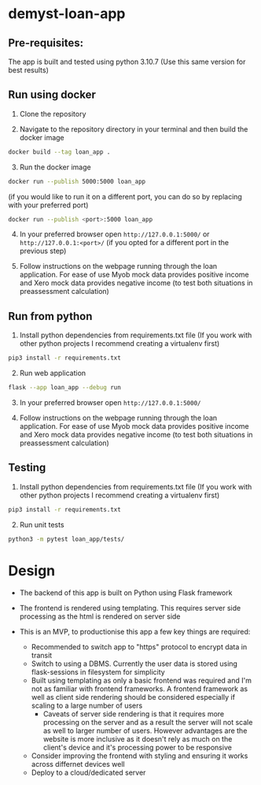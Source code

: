# demyst-loan-app

## Pre-requisites: 
The app is built and tested using python 3.10.7
(Use this same version for best results)

## Run using docker
1. Clone the repository

2. Navigate to the repository directory in your terminal and then build the docker image
```bash
docker build --tag loan_app .
```

3. Run the docker image
```bash
docker run --publish 5000:5000 loan_app
```
(if you would like to run it on a different port, you can do so by replacing <port> with your preferred port)
```bash
docker run --publish <port>:5000 loan_app
```

4. In your preferred browser open `http://127.0.0.1:5000/` or `http://127.0.0.1:<port>/` (if you opted for a different port in the previous step)

5. Follow instructions on the webpage running through the loan application. For ease of use Myob mock data provides positive income and Xero mock data provides negative income (to test both situations in preassessment calculation)

## Run from python
1. Install python dependencies from requirements.txt file
(If you work with other python projects I recommend creating a virtualenv first)
```bash
pip3 install -r requirements.txt
```

2. Run web application
```bash
flask --app loan_app --debug run 
```

3. In your preferred browser open `http://127.0.0.1:5000/`

4. Follow instructions on the webpage running through the loan application. For ease of use Myob mock data provides positive income and Xero mock data provides negative income (to test both situations in preassessment calculation)


## Testing
1. Install python dependencies from requirements.txt file
(If you work with other python projects I recommend creating a virtualenv first)
```bash
pip3 install -r requirements.txt
```

2. Run unit tests
```bash
python3 -m pytest loan_app/tests/
```

# Design
* The backend of this app is built on Python using Flask framework
* The frontend is rendered using templating. This requires server side processing as the html is rendered on server side

* This is an MVP, to productionise this app a few key things are required:
  * Recommended to switch app to "https" protocol to encrypt data in transit
  * Switch to using a DBMS. Currently the user data is stored using flask-sessions in filesystem for simplicity
  * Built using templating as only a basic frontend was required and I'm not as familiar with frontend frameworks. A frontend framework as well as client side rendering should be considered especially if scaling to a large number of users
    * Caveats of server side rendering is that it requires more processing on the server and as a result the server will not scale as well to larger number of users. However advantages are the website is more inclusive as it doesn't rely as much on the client's device and it's processing power to be responsive
  * Consider improving the frontend with styling and ensuring it works across differnet devices well
  * Deploy to a cloud/dedicated server
